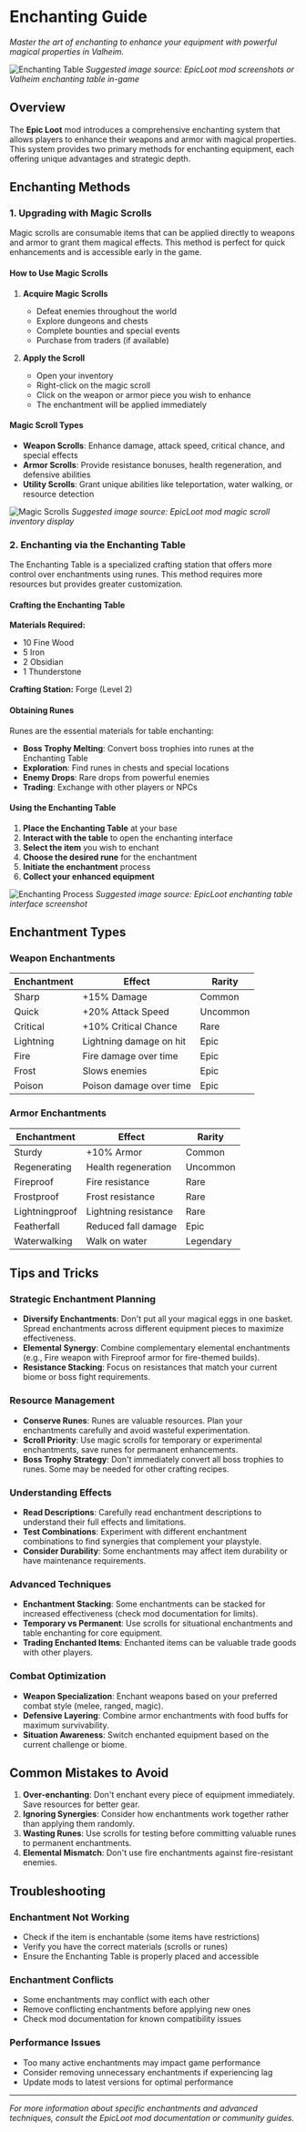 # Enchanting Guide

*Master the art of enchanting to enhance your equipment with powerful magical properties in Valheim.*

![Enchanting Table](assets/enchanting-table.png)
*Suggested image source: EpicLoot mod screenshots or Valheim enchanting table in-game*

## Overview

The **Epic Loot** mod introduces a comprehensive enchanting system that allows players to enhance their weapons and armor with magical properties. This system provides two primary methods for enchanting equipment, each offering unique advantages and strategic depth.

## Enchanting Methods

### 1. Upgrading with Magic Scrolls

Magic scrolls are consumable items that can be applied directly to weapons and armor to grant them magical effects. This method is perfect for quick enhancements and is accessible early in the game.

#### How to Use Magic Scrolls

1. **Acquire Magic Scrolls**
   - Defeat enemies throughout the world
   - Explore dungeons and chests
   - Complete bounties and special events
   - Purchase from traders (if available)

2. **Apply the Scroll**
   - Open your inventory
   - Right-click on the magic scroll
   - Click on the weapon or armor piece you wish to enhance
   - The enchantment will be applied immediately

#### Magic Scroll Types

- **Weapon Scrolls**: Enhance damage, attack speed, critical chance, and special effects
- **Armor Scrolls**: Provide resistance bonuses, health regeneration, and defensive abilities
- **Utility Scrolls**: Grant unique abilities like teleportation, water walking, or resource detection

![Magic Scrolls](assets/magic-scrolls.png)
*Suggested image source: EpicLoot mod magic scroll inventory display*

### 2. Enchanting via the Enchanting Table

The Enchanting Table is a specialized crafting station that offers more control over enchantments using runes. This method requires more resources but provides greater customization.

#### Crafting the Enchanting Table

**Materials Required:**
- 10 Fine Wood
- 5 Iron
- 2 Obsidian
- 1 Thunderstone

**Crafting Station:** Forge (Level 2)

#### Obtaining Runes

Runes are the essential materials for table enchanting:

- **Boss Trophy Melting**: Convert boss trophies into runes at the Enchanting Table
- **Exploration**: Find runes in chests and special locations
- **Enemy Drops**: Rare drops from powerful enemies
- **Trading**: Exchange with other players or NPCs

#### Using the Enchanting Table

1. **Place the Enchanting Table** at your base
2. **Interact with the table** to open the enchanting interface
3. **Select the item** you wish to enchant
4. **Choose the desired rune** for the enchantment
5. **Initiate the enchantment** process
6. **Collect your enhanced equipment**

![Enchanting Process](assets/enchanting-process.png)
*Suggested image source: EpicLoot enchanting table interface screenshot*

## Enchantment Types

### Weapon Enchantments

| Enchantment | Effect | Rarity |
|-------------|--------|--------|
| Sharp | +15% Damage | Common |
| Quick | +20% Attack Speed | Uncommon |
| Critical | +10% Critical Chance | Rare |
| Lightning | Lightning damage on hit | Epic |
| Fire | Fire damage over time | Epic |
| Frost | Slows enemies | Epic |
| Poison | Poison damage over time | Epic |

### Armor Enchantments

| Enchantment | Effect | Rarity |
|-------------|--------|--------|
| Sturdy | +10% Armor | Common |
| Regenerating | Health regeneration | Uncommon |
| Fireproof | Fire resistance | Rare |
| Frostproof | Frost resistance | Rare |
| Lightningproof | Lightning resistance | Rare |
| Featherfall | Reduced fall damage | Epic |
| Waterwalking | Walk on water | Legendary |

## Tips and Tricks

### Strategic Enchantment Planning

- **Diversify Enchantments**: Don't put all your magical eggs in one basket. Spread enchantments across different equipment pieces to maximize effectiveness.
- **Elemental Synergy**: Combine complementary elemental enchantments (e.g., Fire weapon with Fireproof armor for fire-themed builds).
- **Resistance Stacking**: Focus on resistances that match your current biome or boss fight requirements.

### Resource Management

- **Conserve Runes**: Runes are valuable resources. Plan your enchantments carefully and avoid wasteful experimentation.
- **Scroll Priority**: Use magic scrolls for temporary or experimental enchantments, save runes for permanent enhancements.
- **Boss Trophy Strategy**: Don't immediately convert all boss trophies to runes. Some may be needed for other crafting recipes.

### Understanding Effects

- **Read Descriptions**: Carefully read enchantment descriptions to understand their full effects and limitations.
- **Test Combinations**: Experiment with different enchantment combinations to find synergies that complement your playstyle.
- **Consider Durability**: Some enchantments may affect item durability or have maintenance requirements.

### Advanced Techniques

- **Enchantment Stacking**: Some enchantments can be stacked for increased effectiveness (check mod documentation for limits).
- **Temporary vs Permanent**: Use scrolls for situational enchantments and table enchanting for core equipment.
- **Trading Enchanted Items**: Enchanted items can be valuable trade goods with other players.

### Combat Optimization

- **Weapon Specialization**: Enchant weapons based on your preferred combat style (melee, ranged, magic).
- **Defensive Layering**: Combine armor enchantments with food buffs for maximum survivability.
- **Situation Awareness**: Switch enchanted equipment based on the current challenge or biome.

## Common Mistakes to Avoid

1. **Over-enchanting**: Don't enchant every piece of equipment immediately. Save resources for better gear.
2. **Ignoring Synergies**: Consider how enchantments work together rather than applying them randomly.
3. **Wasting Runes**: Use scrolls for testing before committing valuable runes to permanent enchantments.
4. **Elemental Mismatch**: Don't use fire enchantments against fire-resistant enemies.

## Troubleshooting

### Enchantment Not Working
- Check if the item is enchantable (some items have restrictions)
- Verify you have the correct materials (scrolls or runes)
- Ensure the Enchanting Table is properly placed and accessible

### Enchantment Conflicts
- Some enchantments may conflict with each other
- Remove conflicting enchantments before applying new ones
- Check mod documentation for known compatibility issues

### Performance Issues
- Too many active enchantments may impact game performance
- Consider removing unnecessary enchantments if experiencing lag
- Update mods to latest versions for optimal performance

---

*For more information about specific enchantments and advanced techniques, consult the EpicLoot mod documentation or community guides.*
